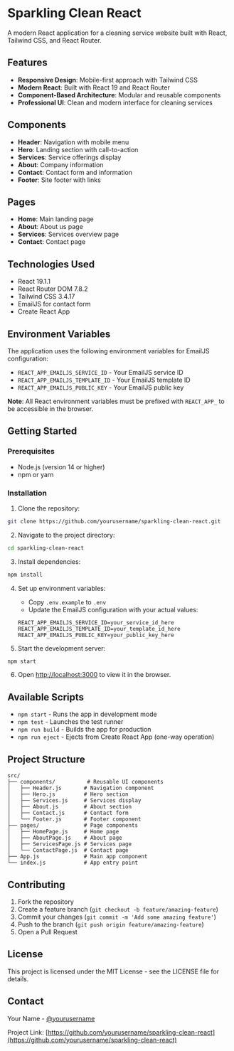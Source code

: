 # Sparkling Clean React

A modern React application for a cleaning service website built with React, Tailwind CSS, and React Router.

## Features

- **Responsive Design**: Mobile-first approach with Tailwind CSS
- **Modern React**: Built with React 19 and React Router
- **Component-Based Architecture**: Modular and reusable components
- **Professional UI**: Clean and modern interface for cleaning services

## Components

- **Header**: Navigation with mobile menu
- **Hero**: Landing section with call-to-action
- **Services**: Service offerings display
- **About**: Company information
- **Contact**: Contact form and information
- **Footer**: Site footer with links

## Pages

- **Home**: Main landing page
- **About**: About us page
- **Services**: Services overview page
- **Contact**: Contact page

## Technologies Used

- React 19.1.1
- React Router DOM 7.8.2
- Tailwind CSS 3.4.17
- EmailJS for contact form
- Create React App

## Environment Variables

The application uses the following environment variables for EmailJS configuration:

- `REACT_APP_EMAILJS_SERVICE_ID` - Your EmailJS service ID
- `REACT_APP_EMAILJS_TEMPLATE_ID` - Your EmailJS template ID  
- `REACT_APP_EMAILJS_PUBLIC_KEY` - Your EmailJS public key

**Note**: All React environment variables must be prefixed with `REACT_APP_` to be accessible in the browser.

## Getting Started

### Prerequisites

- Node.js (version 14 or higher)
- npm or yarn

### Installation

1. Clone the repository:
```bash
git clone https://github.com/yourusername/sparkling-clean-react.git
```

2. Navigate to the project directory:
```bash
cd sparkling-clean-react
```

3. Install dependencies:
```bash
npm install
```

4. Set up environment variables:
   - Copy `.env.example` to `.env`
   - Update the EmailJS configuration with your actual values:
   ```
   REACT_APP_EMAILJS_SERVICE_ID=your_service_id_here
   REACT_APP_EMAILJS_TEMPLATE_ID=your_template_id_here
   REACT_APP_EMAILJS_PUBLIC_KEY=your_public_key_here
   ```

5. Start the development server:
```bash
npm start
```

6. Open [http://localhost:3000](http://localhost:3000) to view it in the browser.

## Available Scripts

- `npm start` - Runs the app in development mode
- `npm test` - Launches the test runner
- `npm run build` - Builds the app for production
- `npm run eject` - Ejects from Create React App (one-way operation)

## Project Structure

```
src/
├── components/          # Reusable UI components
│   ├── Header.js       # Navigation component
│   ├── Hero.js         # Hero section
│   ├── Services.js     # Services display
│   ├── About.js        # About section
│   ├── Contact.js      # Contact form
│   └── Footer.js       # Footer component
├── pages/              # Page components
│   ├── HomePage.js     # Home page
│   ├── AboutPage.js    # About page
│   ├── ServicesPage.js # Services page
│   └── ContactPage.js  # Contact page
├── App.js              # Main app component
└── index.js            # App entry point
```

## Contributing

1. Fork the repository
2. Create a feature branch (`git checkout -b feature/amazing-feature`)
3. Commit your changes (`git commit -m 'Add some amazing feature'`)
4. Push to the branch (`git push origin feature/amazing-feature`)
5. Open a Pull Request

## License

This project is licensed under the MIT License - see the LICENSE file for details.

## Contact

Your Name - [@yourusername](https://github.com/yourusername)

Project Link: [https://github.com/yourusername/sparkling-clean-react](https://github.com/yourusername/sparkling-clean-react)